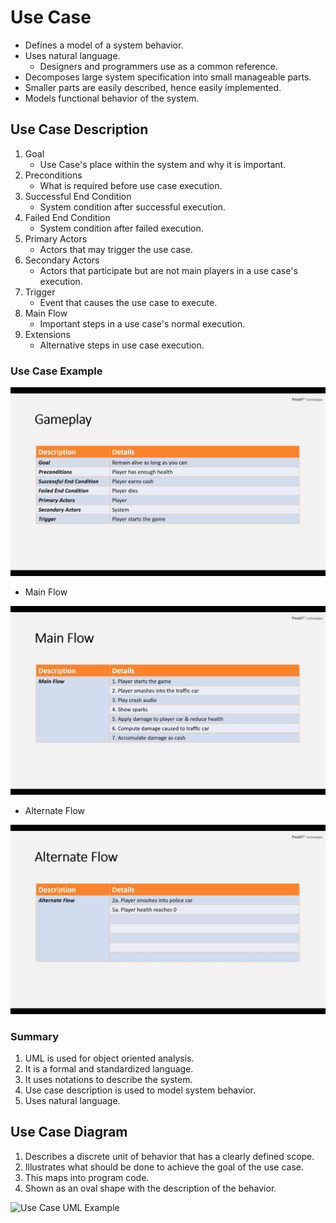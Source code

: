 # Use Case

- Defines a model of a system behavior.
- Uses natural language.
    - Designers and programmers use as a common reference.
- Decomposes large system specification into small manageable parts.
- Smaller parts are easily described, hence easily implemented.
- Models functional behavior of the system.

## Use Case Description

1. Goal
    - Use Case's place within the system and why it is important.
2. Preconditions
    - What is required before use case execution.
3. Successful End Condition
    - System condition after successful execution.
4. Failed End Condition
    - System condition after failed execution.
5. Primary Actors
    - Actors that may trigger the use case.
6. Secondary Actors
    - Actors that participate but are not main players in a use case's execution.
7. Trigger
    - Event that causes the use case to execute.
8. Main Flow
    - Important steps in a use case's normal execution.
9. Extensions
    - Alternative steps in use case execution.


### Use Case Example

![Use Case Example](../public/Use-Case-Example.png)

- Main Flow

![Example Main Flow](../public/Use-Case-Example-Main-Flow.png)

- Alternate Flow

![Example Alternate Flow](../public/Use-Case-Example-Alternate-Flow.png)


### Summary

1. UML is used for object oriented analysis.
2. It is a formal and standardized language.
3. It uses notations to describe the system.
4. Use case description is used to model system behavior.
5. Uses natural language.

## Use Case Diagram

1. Describes a discrete unit of behavior that has a clearly defined scope. 
2. Illustrates what should be done to achieve the goal of the use case.
3. This maps into program code.
4. Shown as an oval shape with the description of the behavior.

![Use Case UML Example](../public/Use-Case-UML-Example.png)